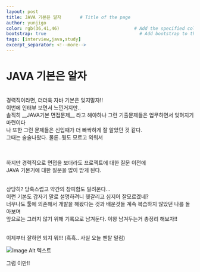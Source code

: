 ```yaml
---
layout: post
title: JAVA 기본은 알자       # Title of the page
author: yunjigo                   
color: rgb(36,41,46)                            # Add the specified color as feature image, and change link colors in post
bootstrap: true                                   # Add bootstrap to the page
tags: [interview,java,study]
excerpt_separator: <!--more-->
---
```


# JAVA 기본은 알자

<br>
경력직이라면, 더더욱 자바 기본은 잊지말자!! <br> <!--more-->
이번에 인터뷰 보면서 느낀거지만..<br>
솔직히 __JAVA기본 면접문제__ 라고 해야하나 그런 기출문제들은 업무하면서 잊혀지기 마련이다<br>
나 또한 그런 문제들은 신입때가 더 빠싹하게 잘 알았던 것 같다.<br>
그때는 술술나왔다. 물론..뭣도 모르고 외워서<br><br><br>

하지만 경력직으로 면접을 보더라도 프로젝트에 대한 질문 이전에<br>
JAVA 기본기에 대한 질문을 많이 받게 된다.<br><br>

상당히? 당혹스럽고 약간의 창피함도 밀려온다...<br>
이런 기본도 갑자기 말로 설명하려니 헷갈리고 심지어 잘모르겠네? <br>
너무나도 툴에 의존해서 개발을 해왔다는 것과 배운것들 계속 복습하지 않았던 나를 돌아보며<br>
앞으로는 그러지 않기 위해 기록으로 남겨둔다. 이왕 남겨두는거 총정리 해보자!!<br><br>

이제부터 잘하면 되지 뭐!!! (흑흑.. 사실 오늘 멘탈 털림) <br>


![Image Alt 텍스트](http://app.jjalbang.today/jj1G9.gif)



그럼 이만!!
